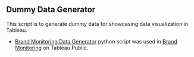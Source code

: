 ## Dummy Data Generator

This script is to generate dummy data for showcasing data visualization in Tableau.

- [Brand Monitoring Data Generator](https://github.com/shaotsuc/dummy-data-generator/blob/main/brand-monitoring-data-generator.py) python script was used in [Brand Monitoring](https://public.tableau.com/app/profile/shaotsuchen/viz/BrandMonitoring/BrandMonitoring?publish=yes) on Tableau Public.
